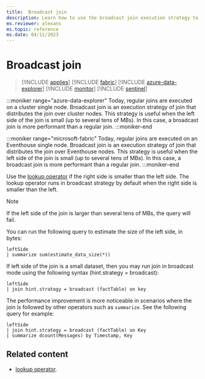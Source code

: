```yaml
---
title:  Broadcast join
description: Learn how to use the broadcast join execution strategy to distribute the join over nodes.
ms.reviewer: alexans
ms.topic: reference
ms.date: 04/11/2023
---
```

# Broadcast join

> [!INCLUDE [applies](../includes/applies-to-version/applies.md)] [!INCLUDE [fabric](../includes/applies-to-version/fabric.md)] [!INCLUDE [azure-data-explorer](../includes/applies-to-version/azure-data-explorer.md)] [!INCLUDE [monitor](../includes/applies-to-version/monitor.md)] [!INCLUDE [sentinel](../includes/applies-to-version/sentinel.md)]

:::moniker range="azure-data-explorer"
Today, regular joins are executed on a cluster single node.
Broadcast join is an execution strategy of join that distributes the join over cluster nodes. This strategy is useful when the left side of the join is small (up to several tens of MBs). In this case, a broadcast join is more performant than a regular join.
:::moniker-end

:::moniker range="microsoft-fabric"
Today, regular joins are executed on an Eventhouse single node.
Broadcast join is an execution strategy of join that distributes the join over Eventhouse nodes. This strategy is useful when the left side of the join is small (up to several tens of MBs). In this case, a broadcast join is more performant than a regular join.
:::moniker-end

Use the [lookup operator](lookup-operator.md) if the right side is smaller than the left side. The lookup operator runs in broadcast strategy by default when the right side is smaller than the left.

> [!NOTE]
> If the left side of the join is larger than several tens of MBs, the query will fail.
>
> You can run the following query to estimate the size of the left side, in bytes:
>
> ```kusto
> leftSide
> | summarize sum(estimate_data_size(*))
> ```

If left side of the join is a small dataset, then you may run join in broadcast mode using the following syntax (hint.strategy = broadcast):

```kusto
leftSide 
| join hint.strategy = broadcast (factTable) on key
```

The performance improvement is more noticeable in scenarios where the join is followed by other operators such as `summarize`.  See the following query for example:

```kusto
leftSide 
| join hint.strategy = broadcast (factTable) on Key
| summarize dcount(Messages) by Timestamp, Key
```

## Related content

* [lookup operator](lookup-operator.md).

